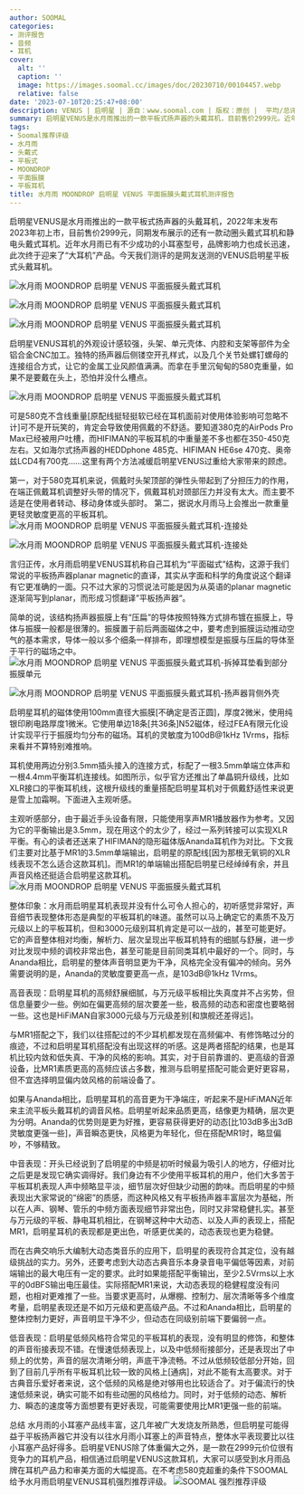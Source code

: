 ```yaml
---
author: SOOMAL
categories:
- 测评报告
- 音频
- 耳机
cover:
  alt: ''
  caption: ''
  image: https://images.soomal.cc/images/doc/20230710/00104457.webp
  relative: false
date: '2023-07-10T20:25:47+08:00'
description: VENUS | 启明星 | 源自：www.soomal.com | 版权：原创 |  平均/总评分：10.00/90
summary: 启明星VENUS是水月雨推出的一款平板式扬声器的头戴耳机，目前售价2999元。近年水月雨已有不少成功的小耳塞型号，此次终于迎来了“大耳机”产品。启明星VENUS耳机的外观设计感较强，金属工业风颜值满满。而拿在手里沉甸甸的580克重量，如果不是要戴在头上，恐怕并没什么槽点……
tags:
- Soomal推荐评级
- 水月雨
- 头戴式
- 平板式
- MOONDROP
- 平面振膜
- 平板耳机
title: 水月雨 MOONDROP 启明星 VENUS 平面振膜头戴式耳机测评报告
---
```


启明星VENUS是水月雨推出的一款平板式扬声器的头戴耳机，2022年末发布2023年初上市，目前售价2999元，同期发布展示的还有一款动圈头戴式耳机和静电头戴式耳机。近年水月雨已有不少成功的小耳塞型号，品牌影响力也成长迅速，此次终于迎来了“大耳机”产品。今天我们测评的是网友送测的VENUS启明星平板式头戴耳机。



![水月雨 MOONDROP 启明星 VENUS 平面振膜头戴式耳机](https://images.soomal.cc/images/doc/20230625/00104151.webp)



![水月雨 MOONDROP 启明星 VENUS 平面振膜头戴式耳机](https://images.soomal.cc/images/doc/20230625/00104152_01.webp)



![水月雨 MOONDROP 启明星 VENUS 平面振膜头戴式耳机](https://images.soomal.cc/images/doc/20230625/00104153_01.webp)



启明星VENUS耳机的外观设计感较强，头架、单元壳体、内腔和支架等部件为全铝合金CNC加工。独特的扬声器后侧镂空开孔样式，以及几个关节处螺钉螺母的连接组合方式，让它的金属工业风颜值满满。而拿在手里沉甸甸的580克重量，如果不是要戴在头上，恐怕并没什么槽点。



![水月雨 MOONDROP 启明星 VENUS 平面振膜头戴式耳机](https://images.soomal.cc/images/doc/20230625/00104155.webp)



可是580克不含线重量[原配线挺轻挺软已经在耳机面前对使用体验影响可忽略不计]可不是开玩笑的，肯定会导致使用佩戴的不舒适。要知道380克的AirPods Pro Max已经被用户吐槽，而HIFIMAN的平板耳机的中重量差不多也都在350-450克左右。又如海尔式扬声器的HEDDphone 485克、HIFIMAN HE6se 470克、奥帝兹LCD4有700克……这里有两个方法减缓启明星VENUS过重给大家带来的顾虑。



第一，对于580克耳机来说，佩戴时头架顶部的弹性头带起到了分担压力的作用，在端正佩戴耳机调整好头带的情况下，佩戴耳机对颈部压力并没有太大。而主要不适是在使用者转动、移动身体或头部时。
第二，据说水月雨马上会推出一款重量更轻灵敏度更高的平板耳机。
![水月雨 MOONDROP 启明星 VENUS 平面振膜头戴式耳机-连接处](https://images.soomal.cc/images/doc/20230625/00104161_01.webp)




![水月雨 MOONDROP 启明星 VENUS 平面振膜头戴式耳机-连接处](https://images.soomal.cc/images/doc/20230625/00104162_01.webp)




言归正传，水月雨启明星VENUS耳机称自己耳机为“平面磁式”结构，这源于我们常说的平板扬声器planar magnetic的直译，其实从字面和科学的角度说这个翻译有它更准确的一面。只不过大家的习惯说法可能是因为从英语的planar magnetic逐渐简写到planar，而形成习惯翻译”平板扬声器“。

简单的说，该结构扬声器振膜上有“压扁”的导体按照特殊方式排布镀在振膜上，导体与振膜一般都是很薄的。振膜置于前后两面磁体之中，要考虑到振膜运动推动空气的基本需求，导体一般以多个细条一样排布，即理想模型是振膜与压扁的导体至于平行的磁场之中。
![水月雨 MOONDROP 启明星 VENUS 平面振膜头戴式耳机-拆掉耳垫看到部分振膜单元](https://images.soomal.cc/images/doc/20230625/00104164_01.webp)




![水月雨 MOONDROP 启明星 VENUS 平面振膜头戴式耳机-扬声器背侧外壳](https://images.soomal.cc/images/doc/20230625/00104165_01.webp)




启明星耳机的磁体使用100mm直径大振膜[不确定是否正圆]，厚度2微米，使用纯银印刷电路厚度1微米。它使用单边18条[共36条]N52磁体，经过FEA有限元化设计实现平行于振膜均匀分布的磁场。耳机的灵敏度为100dB@1kHz 1Vrms，指标来看并不算特别难推响。

耳机使用两边分别3.5mm插头接入的连接方式，标配了一根3.5mm单端立体声和一根4.4mm平衡耳机连接线。如图所示，似乎官方还推出了单晶铜升级线，比如XLR接口的平衡耳机线，这根升级线的重量搭配启明星耳机对于佩戴舒适性来说更是雪上加霜啊。下面进入主观听感。

主观听感部分，由于最近手头设备有限，只能使用享声MR1播放器作为参考。又因为它的平衡输出是3.5mm，现在用这个的太少了，经过一系列转接可以实现XLR平衡。有心的读者还送来了HIFIMAN的隐形磁体版Ananda耳机作为对比。下文我们主要对比基于MR1的3.5mm单端输出，启明星的原配线[因为那根无氧铜的XLR线表现不怎么适合这款耳机]。而MR1的单端输出搭配启明星已经绰绰有余，并且声音风格还挺适合启明星这款耳机。
![水月雨 MOONDROP 启明星 VENUS 平面振膜头戴式耳机](https://images.soomal.cc/images/doc/20230625/00104157.webp)




整体印象：水月雨启明星耳机表现并没有什么可令人担心的，初听感觉非常好，声音细节表现整体形态是典型的平板耳机的味道。虽然可以马上确定它的素质不及万元级以上的平板耳机，但和3000元级别耳机肯定是可以一战的，甚至可能更好。它的声音整体相对均衡，解析力、层次呈现出平板耳机特有的细腻与舒展，进一步对比发现中频的调校非常出色，甚至可能是目前同类耳机中最好的一个。同时，与Ananda相比，启明星的整体声音明显更为干净，风格完全没有偏冲的倾向。另外需要说明的是，Ananda的灵敏度要更高一点，是103dB@1kHz 1Vrms。

高音表现：启明星耳机的高频舒展细腻，与万元级平板相比失真度并不占劣势，但信息量要少一些。例如在偏更高频的层次要差一些，极高频的动态和密度也要略弱一些。这也是HiFiMAN自家3000元级与万元级差别[和旗舰还差得远]。

与MR1搭配之下，我们以往搭配过的不少耳机都发现在高频偏冲、有修饰略过分的痕迹，不过和启明星耳机搭配没有出现这样的听感。这是两者搭配的结果，也是耳机比较内敛和低失真、干净的风格的影响。其实，对于目前靠谱的、更高级的音源设备，比MR1素质更高的高频应该占多数，推测与启明星搭配可能会更好更容易，但不宜选择明显偏内敛风格的前端设备了。

如果与Ananda相比，启明星耳机的高音更为干净端庄，听起来不是HiFiMAN近年来主流平板头戴耳机的调音风格。启明星听起来品质更高，结像更为精确，层次更为分明。Ananda的优势则是更为好推，更容易获得更好的动态[比103dB多出3dB灵敏度更强一些]，声音瞬态更快，风格更为年轻化，但在搭配MR1时，略显偏吵，不够精致。

中音表现：开头已经说到了启明星的中频是初听时候最为吸引人的地方，仔细对比之后更是发现它确实调得好。我们身边有不少使用平板耳机的用户，他们大多苦于平板耳机表现人声中频略显平淡，细节层次好但缺少动圈的韵味。而启明星的中频表现出大家常说的“绵密”的质感，而这种风格又有平板扬声器丰富层次为基础，所以在人声、钢琴、管乐的中频方面表现细节非常出色，同时又非常稳健扎实。甚至与万元级的平板、静电耳机相比，在钢琴这种中大动态、以及人声的表现上，搭配MR1，启明星耳机的表现都是更出色，听感更优美的，动态表现也更为稳健。

而在古典交响乐大编制大动态类音乐的应用下，启明星的表现符合其定位，没有越级挑战的实力。另外，还要考虑到大动态古典音乐本身录音电平偏低等因素，对前端输出的最大电压有一定的要求。此时如果能搭配平衡输出，至少2.5Vrms以上水平的0dBFS输出电压最佳。实际搭配MR1来说，大动态表现的稳健程度没有问题，也相对更难推了一些。当要求更高时，从爆棚、控制力、层次清晰等多个维度考量，启明星表现还是不如万元级和更高级产品。不过和Ananda相比，启明星的整体控制力更好，声音明显干净不少，但动态在同级别前端下要偏弱一点。

低音表现：启明星低频风格符合常见的平板耳机的表现，没有明显的修饰，和整体的声音衔接表现不错。在慢速低频表现上，以及中低频衔接部分，还是表现出了中频上的优势，声音的层次清晰分明，声底干净流畅。不过从低频较低部分开始，回到了目前几乎所有平板耳机比较一致的风格上[通病]，对此不能有太高要求。对于古典音乐爱好者来说，这个低频的风格是绝对够用也比较适合了。对于偏流行的快速低频来说，确实可能不如有些动圈的风格给力。同时，对于低频的动态、解析力、瞬态的速度等方面想要有更好表现，可能需要使用比MR1更强一些的前端。

总结
水月雨的小耳塞产品线丰富，这几年被广大发烧友所熟悉，但启明星可能得益于平板扬声器它并没有以往水月雨小耳塞上的声音特点，整体水平表现要比以往小耳塞产品好得多。启明星VENUS除了体重偏大之外，是一款在2999元价位很有竞争力的耳机产品，相信通过启明星VENUS这款耳机，大家可以感受到水月雨品牌在耳机产品力和审美方面的大幅提高。在不考虑580克超重的条件下SOOMAL给予水月雨启明星VENUS耳机强烈推荐评级。
![SOOMAL 强烈推荐评级](https://images.soomal.cc/images/doc/20210514/00094239.webp)